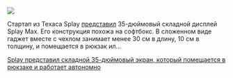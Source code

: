 <!--2025-06-08 10:33:32-->
<div class="yb">
  <div class="rss habr"><img src="https://habrastorage.org/getpro/habr/upload_files/038/c81/258/038c81258f011bf47d9192492bf426a2.jpg" /><p>Стартап из Техаса Splay <a href="https://www.kickstarter.com/projects/splaydisplay/splay-max-the-big-screen-that-fits-in-a-bag" rel="noopener noreferrer nofollow">представил</a> 35-дюймовый складной дисплей Splay Max. Его конструкция похожа на софтбокс. В сложенном виде гаджет вместе с чехлом занимает менее 30 см в длину, 10 см в толщину, и помещается в рюкзак ил... <p class="titl"><a href="https://habr.com/ru/news/916558/?utm_source=habrahabr&utm_medium=rss&utm_campaign=916558">Splay представил складной 35-дюймовый экран, который помещается в рюкзаке и работает автономно</a></p></div>
</div>
